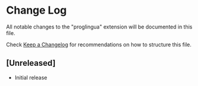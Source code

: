 # Change Log

All notable changes to the "proglingua" extension will be documented in this file.

Check [Keep a Changelog](http://keepachangelog.com/) for recommendations on how to structure this file.

## [Unreleased]

- Initial release